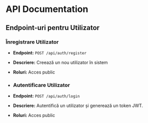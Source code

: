# API Documentation

## Endpoint-uri pentru Utilizator

### Înregistrare Utilizator
- **Endpoint:** `POST /api/auth/register`
- **Descriere:** Creează un nou utilizator în sistem
- **Roluri:** Acces public

- ### Autentificare Utilizator
- **Endpoint:** `POST /api/auth/login`
- **Descriere:** Autentifică un utilizator și generează un token JWT.
- **Roluri:** Acces public
